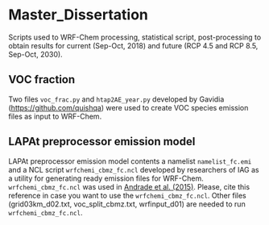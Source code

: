 # Master_Dissertation
Scripts used to WRF-Chem processing, statistical script, post-processing to obtain results for current (Sep-Oct, 2018) and future (RCP 4.5 and RCP 8.5, Sep-Oct, 2030).

## VOC fraction
Two files `voc_frac.py` and  `htap2AE_year.py` developed by Gavidia (https://github.com/quishqa) were used to create VOC species emission files as input to WRF-Chem.

## LAPAt preprocessor emission model
LAPAt preprocessor emission model contents a namelist `namelist_fc.emi` and a NCL script `wrfchemi_cbmz_fc.ncl` developed by researchers of IAG as a utility for generating ready emission files for WRF-Chem.
`wrfchemi_cbmz_fc.ncl` was used in [Andrade et al. (2015)](https://www.frontiersin.org/articles/10.3389/fenvs.2015.00009/full). Please, cite this reference in case you want to use the `wrfchemi_cbmz_fc.ncl`.
Other files (grid03km_d02.txt, voc_split_cbmz.txt, wrfinput_d01) are needed to run `wrfchemi_cbmz_fc.ncl`.
